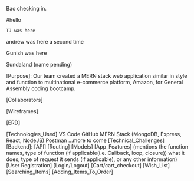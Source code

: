 Bao checking in.

#hello

`TJ was here`


andrew was here a second time


Gunish was here

Sundaland (name pending)

[Purpose]: Our team created a MERN stack web application similar in style and function to multinational e-commerce platform, Amazon, for General Assembly coding bootcamp. 

[Collaborators]


[Wireframes]

[ERD]

[Technologies_Used]
VS Code 
GitHub
MERN Stack (MongoDB, Express, React, NodeJS)
Postman
…more to come
[Technical_Challenges]
[Backend]:
	[API]
	[Routing]
	[Models]
[App_Features] (mentions the function names, type of function (if applicable(i.e. Callback, loop, closure)) what it does, type of request it sends (if applicable), or any other information)
[User Registration]
[Login/Logout]
[Cart/cart_checkout] 
[Wish_List]
[Searching_Items]
[Adding_Items_To_Order]
